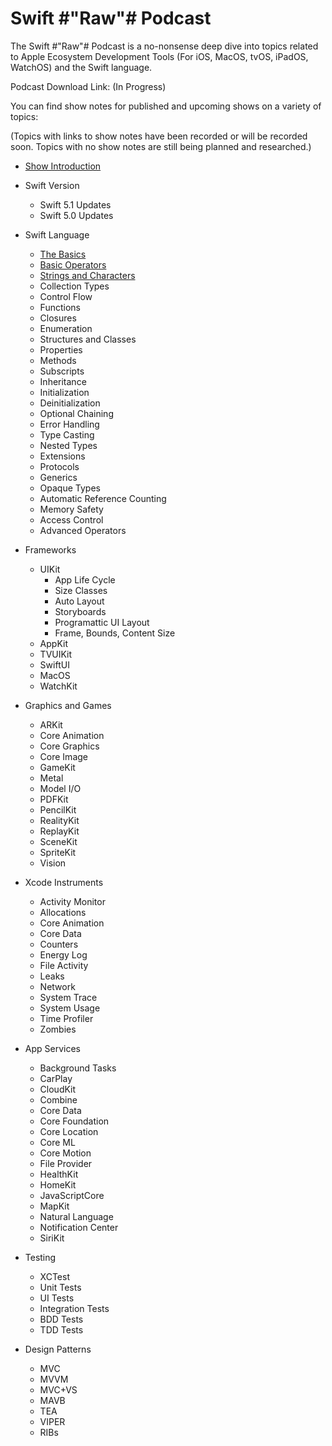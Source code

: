 # Swift #"Raw"# Podcast

The Swift #"Raw"# Podcast is a no-nonsense deep dive into topics related to Apple Ecosystem Development Tools (For iOS, MacOS, tvOS, iPadOS, WatchOS) and the Swift language. 

Podcast Download Link: (In Progress)

You can find show notes for published and upcoming shows on a variety of topics:

(Topics with links to show notes have been recorded or will be recorded soon. Topics with no show notes are still being planned and researched.)

- [Show Introduction](Introduction/introduction.md)

- Swift Version
    - Swift 5.1 Updates
    - Swift 5.0 Updates

- Swift Language
    - [The Basics](/Swift%20Language/TheBasics.md)
    - [Basic Operators](/Swift%20Language/Basic%20Operators.md)
    - [Strings and Characters](/Swift%20Language/Strings%20and%20Characters.md)
    - Collection Types
    - Control Flow
    - Functions
    - Closures
    - Enumeration
    - Structures and Classes
    - Properties
    - Methods
    - Subscripts
    - Inheritance
    - Initialization
    - Deinitialization
    - Optional Chaining
    - Error Handling
    - Type Casting
    - Nested Types
    - Extensions
    - Protocols
    - Generics
    - Opaque Types
    - Automatic Reference Counting
    - Memory Safety
    - Access Control
    - Advanced Operators


- Frameworks
    - UIKit
        - App Life Cycle
        - Size Classes
        - Auto Layout
        - Storyboards
        - Programattic UI Layout
        - Frame, Bounds, Content Size
    - AppKit
    - TVUIKit
    - SwiftUI
    - MacOS
    - WatchKit

- Graphics and Games
    - ARKit
    - Core Animation
    - Core Graphics
    - Core Image
    - GameKit
    - Metal
    - Model I/O
    - PDFKit
    - PencilKit
    - RealityKit
    - ReplayKit
    - SceneKit
    - SpriteKit
    - Vision

- Xcode Instruments
    - Activity Monitor
    - Allocations
    - Core Animation
    - Core Data
    - Counters
    - Energy Log
    - File Activity
    - Leaks
    - Network
    - System Trace
    - System Usage
    - Time Profiler
    - Zombies

- App Services
    - Background Tasks
    - CarPlay
    - CloudKit
    - Combine
    - Core Data
    - Core Foundation
    - Core Location
    - Core ML
    - Core Motion
    - File Provider
    - HealthKit
    - HomeKit
    - JavaScriptCore
    - MapKit
    - Natural Language
    - Notification Center
    - SiriKit


- Testing
    - XCTest
    - Unit Tests
    - UI Tests
    - Integration Tests
    - BDD Tests
    - TDD Tests

- Design Patterns
    - MVC
    - MVVM
    - MVC+VS
    - MAVB
    - TEA
    - VIPER
    - RIBs



